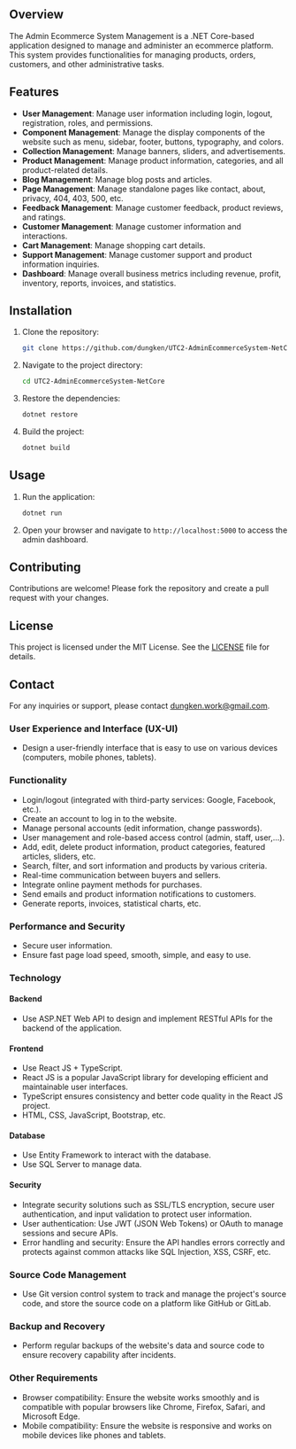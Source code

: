 ## Overview

The Admin Ecommerce System Management is a .NET Core-based application designed to manage and administer an ecommerce platform. This system provides functionalities for managing products, orders, customers, and other administrative tasks.

## Features

- **User Management**: Manage user information including login, logout, registration, roles, and permissions.
- **Component Management**: Manage the display components of the website such as menu, sidebar, footer, buttons, typography, and colors.
- **Collection Management**: Manage banners, sliders, and advertisements.
- **Product Management**: Manage product information, categories, and all product-related details.
- **Blog Management**: Manage blog posts and articles.
- **Page Management**: Manage standalone pages like contact, about, privacy, 404, 403, 500, etc.
- **Feedback Management**: Manage customer feedback, product reviews, and ratings.
- **Customer Management**: Manage customer information and interactions.
- **Cart Management**: Manage shopping cart details.
- **Support Management**: Manage customer support and product information inquiries.
- **Dashboard**: Manage overall business metrics including revenue, profit, inventory, reports, invoices, and statistics.

## Installation

1. Clone the repository:
   ```bash
   git clone https://github.com/dungken/UTC2-AdminEcommerceSystem-NetCore.git
   ```
2. Navigate to the project directory:
   ```bash
   cd UTC2-AdminEcommerceSystem-NetCore
   ```
3. Restore the dependencies:
   ```bash
   dotnet restore
   ```
4. Build the project:
   ```bash
   dotnet build
   ```

## Usage

1. Run the application:
   ```bash
   dotnet run
   ```
2. Open your browser and navigate to `http://localhost:5000` to access the admin dashboard.

## Contributing

Contributions are welcome! Please fork the repository and create a pull request with your changes.

## License

This project is licensed under the MIT License. See the [LICENSE](LICENSE) file for details.

## Contact

For any inquiries or support, please contact [dungken.work@gmail.com](mailto:dungken.work@gmail.com).

### User Experience and Interface (UX-UI)

- Design a user-friendly interface that is easy to use on various devices (computers, mobile phones, tablets).

### Functionality

- Login/logout (integrated with third-party services: Google, Facebook, etc.).
- Create an account to log in to the website.
- Manage personal accounts (edit information, change passwords).
- User management and role-based access control (admin, staff, user,...).
- Add, edit, delete product information, product categories, featured articles, sliders, etc.
- Search, filter, and sort information and products by various criteria.
- Real-time communication between buyers and sellers.
- Integrate online payment methods for purchases.
- Send emails and product information notifications to customers.
- Generate reports, invoices, statistical charts, etc.

### Performance and Security

- Secure user information.
- Ensure fast page load speed, smooth, simple, and easy to use.

### Technology

#### Backend

- Use ASP.NET Web API to design and implement RESTful APIs for the backend of the application.

#### Frontend

- Use React JS + TypeScript.
- React JS is a popular JavaScript library for developing efficient and maintainable user interfaces.
- TypeScript ensures consistency and better code quality in the React JS project.
- HTML, CSS, JavaScript, Bootstrap, etc.

#### Database

- Use Entity Framework to interact with the database.
- Use SQL Server to manage data.

#### Security

- Integrate security solutions such as SSL/TLS encryption, secure user authentication, and input validation to protect user information.
- User authentication: Use JWT (JSON Web Tokens) or OAuth to manage sessions and secure APIs.
- Error handling and security: Ensure the API handles errors correctly and protects against common attacks like SQL Injection, XSS, CSRF, etc.

### Source Code Management

- Use Git version control system to track and manage the project's source code, and store the source code on a platform like GitHub or GitLab.

### Backup and Recovery

- Perform regular backups of the website's data and source code to ensure recovery capability after incidents.

### Other Requirements

- Browser compatibility: Ensure the website works smoothly and is compatible with popular browsers like Chrome, Firefox, Safari, and Microsoft Edge.
- Mobile compatibility: Ensure the website is responsive and works on mobile devices like phones and tablets.
